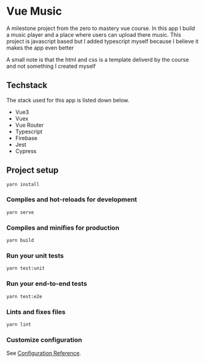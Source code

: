 # Vue Music

A milestone project from the zero to mastery vue course. In this app I build a music player and a place where users can upload there music.
This project is javascript based but I added typescript myself because I believe it makes the app even better

A small note is that the html and css is a template deliverd by the course and not something I created myself

## Techstack

The stack used for this app is listed down below.

* Vue3
* Vuex
* Vue Router
* Typescript
* Firebase
* Jest
* Cypress

## Project setup

```console
yarn install
```

### Compiles and hot-reloads for development

```console
yarn serve
```

### Compiles and minifies for production

```console
yarn build
```

### Run your unit tests

```console
yarn test:unit
```

### Run your end-to-end tests

```console
yarn test:e2e
```

### Lints and fixes files

```console
yarn lint
```

### Customize configuration

See [Configuration Reference](https://cli.vuejs.org/config/).

